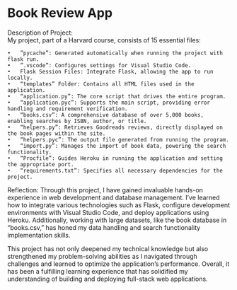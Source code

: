 # Book Review App

Description of Project:  
My project, part of a Harvard course, consists of 15 essential files:

	•	”pycache”: Generated automatically when running the project with flask run.
	•	”.vscode”: Configures settings for Visual Studio Code.
	•	Flask Session Files: Integrate Flask, allowing the app to run locally.
	•	“templates” Folder: Contains all HTML files used in the application.
	•	“application.py”: The core script that drives the entire program.
	•	“application.pyc”: Supports the main script, providing error handling and requirement verification.
	•	“books.csv”: A comprehensive database of over 5,000 books, enabling searches by ISBN, author, or title.
	•	“helpers.py”: Retrieves Goodreads reviews, directly displayed on the book pages within the site.
	•	“helpers.pyc”: The output file generated from running the program.
	•	“import.py”: Manages the import of book data, powering the search functionality.
	•	“Procfile”: Guides Heroku in running the application and setting the appropriate port.
	•	“requirements.txt”: Specifies all necessary dependencies for the project.

Reflection:
Through this project, I have gained invaluable hands-on experience in web development and database management. I’ve learned how to integrate various technologies such as Flask, configure development environments with Visual Studio Code, and deploy applications using Heroku. Additionally, working with large datasets, like the book database in “books.csv,” has honed my data handling and search functionality implementation skills.

This project has not only deepened my technical knowledge but also strengthened my problem-solving abilities as I navigated through challenges and learned to optimize the application’s performance. Overall, it has been a fulfilling learning experience that has solidified my understanding of building and deploying full-stack web applications.




